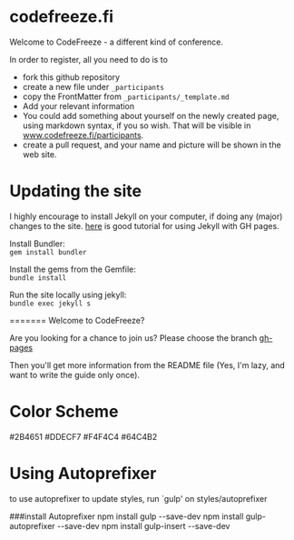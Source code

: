 codefreeze.fi
=============

Welcome to CodeFreeze - a different kind of conference.

In order to register, all you need to do is to

 * fork this github repository
 * create a new file under <code>_participants</code>
 * copy the FrontMatter from <code>_participants/_template.md</code>
 * Add your relevant information
 * You could add something about yourself on the newly created page, using markdown syntax, if you so wish. That will be visible in www.codefreeze.fi/participants.
 * create a pull request, and your name and picture will be shown in the web site.

Updating the site
================

I highly encourage to install Jekyll on your computer, if doing any (major) changes to the site. [here](https://help.github.com/articles/using-jekyll-with-pages) is good tutorial for using Jekyll with GH pages.

Install Bundler:  
`gem install bundler`

Install the gems from the Gemfile:   
`bundle install`

Run the site locally using jekyll:   
`bundle exec jekyll s`

=======
Welcome to CodeFreeze?

Are you looking for a chance to join us? Please choose the branch [gh-pages](https://github.com/rinkkasatiainen/codefreeze.fi/tree/gh-pages)

Then you'll get more information from the README file (Yes, I'm lazy, and want to write the guide only once).

Color Scheme
=============

#2B4651
#DDECF7
#F4F4C4
#64C4B2


Using Autoprefixer
=================

to use autoprefixer to update styles, run `gulp' on styles/autoprefixer

###install Autoprefixer
npm install gulp --save-dev
npm install gulp-autoprefixer --save-dev
npm install gulp-insert --save-dev
